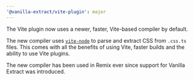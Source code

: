 ```yaml
---
'@vanilla-extract/vite-plugin': major
---
```


The Vite plugin now uses a newer, faster, Vite-based compiler by default.

The new compiler uses [`vite-node`](https://github.com/vitest-dev/vitest/tree/main/packages/vite-node) to parse and extract CSS from `.css.ts` files. This comes with all the benefits of using Vite, faster builds and the ability to use Vite plugins.

The new compiler has been used in Remix ever since support for Vanilla Extract was introduced.

